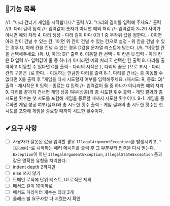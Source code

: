 ## 🧾기능 목록
//1. "다리 건너기 게임을 시작합니다." 출력
//2. "다리의 길이를 입력해 주세요." 출력
//3. 다리 길이 입력
    //- 입력값이 숫자가 아니면 예외 처리
    //- 입력값이 3~20 사이가 아니면 예외 처리
4. 다리 생성
    - 다리 길이 마다 0과 1 중 무작위 값을 정한다.
    - 0이면 아래 칸이 건널 수 있는 칸, 1이면 위 칸이 건널 수 있는 칸으로 설정
    - 위 칸을 건널 수 있는 경우 U, 아래 칸을 건널 수 있는 경우 D값을 문자열 리스트에 담는다.
//5. "이동할 칸을 선택해주세요. (위: U, 아래: D)" 출력
6. 이동할 칸 선택
    - 위 칸은 U 입력
    - 아래 칸은 D 입력
    //- 입력값이 둘 중 하나가 아니라면 예외 처리
7. 선택한 칸 출력
8. 다리를 출력하고 이동할 수 있다면 O를 출력
    - 다리의 시작은 ```[```, 다리의 끝은 ```]```으로 표시
    - 다리 칸의 구분은 ```|```로 한다.
    - 이동하는 만큼만 다리를 출력
8-1. 다리를 건너는 중 이동할 수 없다면 X를 출력 후 "게임을 다시 시도할지 여부를 입력해주세요. (재시도: R, 종료: Q)" 출력
    - 재시작은 R 입력
    - 종료는 Q 입력
    //- 입력값이 둘 중 하나가 아니라면 예외 처리
9. 다리를 끝까지 건너면 게임 성공 여부(성공)와 총 시도한 횟수 출력
    - 게임 결과의 총 시도한 횟수는 첫 시도를 포함해 게임을 종료할 때까지 시도한 횟수이다.
9-1. 게임을 종료하면 게임 성공 여부(실패)와 총 시도한 횟수 출력
    - 게임 결과의 총 시도한 횟수는 첫 시도를 포함해 게임을 종료할 때까지 시도한 횟수이다.

## ✔요구 사항
- [ ] 사용자가 잘못된 값을 입력할 경우 ```IllegalArgumentException```를 발생시키고, ```"[ERROR]"```로 시작하는 에러 메시지를 출력 후 그 부분부터 입력을 다시 받는다.
      ```Exception```이 아닌 ```IllegalArgumentException```, ```IllegalStateException``` 등과 같은 명확한 유형을 처리한다.
- [ ] indent depth 2까지만
- [ ] else 쓰지 않기
- [ ] 도메인 로직에 단위 테스트, UI 로직은 제외
- [ ] 메서드 길이 10이하로
- [ ] 메서드 파라미터 개수는 최대 3개
- [ ] 클래스 별 요구사항 다 지켰는지 확인